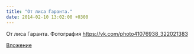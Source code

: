 ```yaml
---
title: "От лиса Гаранта."
date: 2014-02-10 13:02:00 +0300
---
```


От лиса Гаранта.
Фотография
https://vk.com/photo41076938_322021383

[Вложение](https://vk.com/photo41076938_322021383)
